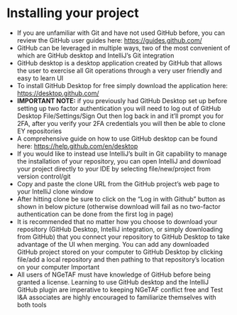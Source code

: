 # **Installing your project**
* If you are unfamiliar with Git and have not used GitHub before, you can review the GitHub
user guides here: https://guides.github.com/
* GitHub can be leveraged in multiple ways, two of the most convenient of which are GitHub
desktop and IntelliJ’s Git integration
* GitHub desktop is a desktop application created by GitHub that allows the user to exercise
all Git operations through a very user friendly and easy to learn UI
* To install GitHub Desktop for free simply download the application here:
https://desktop.github.com/
*  **IMPORTANT NOTE:** if you previously had GitHub Desktop set up before setting up
two factor authentication you will need to log out of GitHub Desktop File/Settings/Sign
Out then log back in and it’ll prompt you for 2FA, after you verify your 2FA credentials you
will then be able to clone EY repositories
* A comprehensive guide on how to use GitHub desktop can be found here:
https://help.github.com/en/desktop
* If you would like to instead use IntelliJ’s built in Git capability to manage the installation of
your repository, you can open IntelliJ and download your project directly to your IDE by
selecting file/new/project from version control/git
* Copy and paste the clone URL from the GitHub project’s web page to your IntelliJ clone
window 
* After hitting clone be sure to click on the “Log in with Github” button as shown in below
picture (otherwise download will fail as no two-factor authentication can be done from the
first log in page)
* It is recommended that no matter how you choose to download your repository (GitHub
Desktop, IntelliJ integration, or simply downloading from GitHub) that you connect your
repository to GitHub Desktop to take advantage of the UI when merging. You can add any
downloaded GitHub project stored on your computer to GitHub Desktop by clicking file/add
a local repository and then pathing to that repository’s location on your computer
Important
* All users of NGeTAF must have knowledge of GitHub before being granted a license.
Learning to use GitHub desktop and the IntelliJ GitHub plugin are imperative to keeping
NGeTAF conflict free and Test I&A associates are highly encouraged to familiarize
themselves with both tools